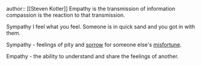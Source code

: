 author:: [[Steven Kotler]]
Empathy is the transmission of information compassion is the reaction to that transmission.

Sympathy I feel what you feel. Someone is in quick sand and you got in with them.

Sympathy - feelings of pity and [sorrow](https://www.google.com/search?client=ubuntu-sn&hs=Z6S&sca_esv=6d943c4643ec31fe&channel=fs&sxsrf=ACQVn0904kp1INgFKNuVBDhjsiC5L-M_RA:1709859932649&q=sorrow&si=AKbGX_qTCvK6ifvkUBYDz4foaFZiXq8u1BMIum6avVxoFXTbTt0YC9Y8XXZ6AEnDUoRIxh-x6NY6czvs-6L1-Zn7X58tklyrJg%3D%3D&expnd=1) for someone else's [misfortune](https://www.google.com/search?client=ubuntu-sn&hs=Z6S&sca_esv=6d943c4643ec31fe&channel=fs&sxsrf=ACQVn0904kp1INgFKNuVBDhjsiC5L-M_RA:1709859932649&q=misfortune&si=AKbGX_pvY3MWP4azJI0Z_NruCLb8MFymB6kqUF9igxdwSRscXVQQMqw_fJQpLMur7s6AYnCs9gXvH20ihJKQSLRmnJKFKneTKg2f_V4EJRS9ooX41b9XOmc%3D&expnd=1).

Empathy - the ability to understand and share the feelings of another.